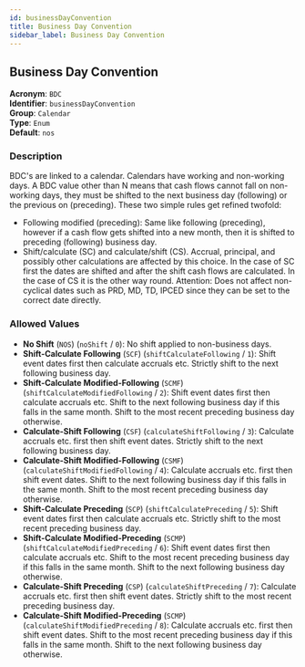 ```yaml
---
id: businessDayConvention
title: Business Day Convention
sidebar_label: Business Day Convention
---
```


## Business Day Convention

**Acronym**: `BDC`  
**Identifier**: `businessDayConvention`  
**Group**: `Calendar`  
**Type**: `Enum`  
**Default**: `nos`  

### Description
BDC's are linked to a calendar. Calendars have working and non-working days. A BDC value other than N means that cash flows cannot fall on non-working days, they must be shifted to the next business day (following) or the previous on (preceding).
These two simple rules get refined twofold:
- Following modified (preceding): Same like following (preceding), however if a cash flow gets shifted into a new month, then  it is shifted to preceding (following) business day.
- Shift/calculate (SC) and calculate/shift (CS). Accrual, principal, and possibly other calculations are affected by this choice. In the case of SC first the dates are shifted and after the shift cash flows are calculated. In the case of CS it is the other way round.
Attention: Does not affect non-cyclical dates such as PRD, MD, TD, IPCED since they can be set to the correct date directly.

### Allowed Values
- **No Shift** (`NOS`) (`noShift` / `0`): No shift applied to non-business days.
- **Shift-Calculate Following** (`SCF`) (`shiftCalculateFollowing` / `1`): Shift event dates first then calculate accruals etc. Strictly shift to the next following business day.
- **Shift-Calculate Modified-Following** (`SCMF`) (`shiftCalculateModifiedFollowing` / `2`): Shift event dates first then calculate accruals etc. Shift to the next following business day if this falls in the same month. Shift to the most recent preceding business day otherwise.
- **Calculate-Shift Following** (`CSF`) (`calculateShiftFollowing` / `3`): Calculate accruals etc. first then shift event dates. Strictly shift to the next following business day.
- **Calculate-Shift Modified-Following** (`CSMF`) (`calculateShiftModifiedFollowing` / `4`): Calculate accruals etc. first then shift event dates. Shift to the next following business day if this falls in the same month. Shift to the most recent preceding business day otherwise.
- **Shift-Calculate Preceding** (`SCP`) (`shiftCalculatePreceding` / `5`): Shift event dates first then calculate accruals etc. Strictly shift to the most recent preceding business day.
- **Shift-Calculate Modified-Preceding** (`SCMP`) (`shiftCalculateModifiedPreceding` / `6`): Shift event dates first then calculate accruals etc. Shift to the most recent preceding business day if this falls in the same month. Shift to the next following business day otherwise.
- **Calculate-Shift Preceding** (`CSP`) (`calculateShiftPreceding` / `7`): Calculate accruals etc. first then shift event dates. Strictly shift to the most recent preceding business day.
- **Calculate-Shift Modified-Preceding** (`SCMP`) (`calculateShiftModifiedPreceding` / `8`): Calculate accruals etc. first then shift event dates. Shift to the most recent preceding business day if this falls in the same month. Shift to the next following business day otherwise.
